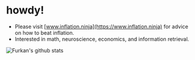 # howdy!
- Please visit [www.inflation.ninja](https://www.inflation.ninja) for advice on how to beat inflation.
- Interested in math, neuroscience, economics, and information retrieval.


![Furkan's github stats](https://github-readme-stats.vercel.app/api?username=FurkanToprak&count_private=true&show_icons=true&theme=radical)
